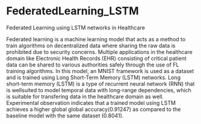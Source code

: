 # FederatedLearning_LSTM
Federated Learning using LSTM networks in Healthcare

Federated learning is a machine learning model that acts as a method to train algorithms on decentralized data where sharing the raw data is prohibited due to security concerns. Multiple applications in the healthcare domain like Electronic Health Records (EHR) consisting of critical patient data can be shared to various authorities safely through the use of FL training algorithms. In this model, an MNIST framework is used as a dataset and is trained using Long Short-Term Memory (LSTM) networks. Long short-term memory (LSTM) is a type of recurrent neural network (RNN) that is wellsuited to model temporal data with long-range dependencies, which is suitable for transfering data in the healthcare domain as well. 
Experimental observation indicates that a trained model using LSTM achieves a higher global global accuracy(0.91247) as compared to the baseline model with the same dataset (0.8041).
